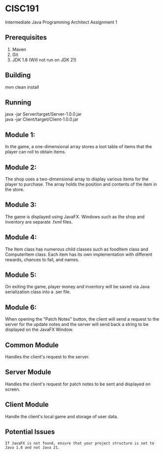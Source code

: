 # CISC191
Intermediate Java Programming Architect Assignment 1
## Prerequisites
1. Maven
2. Git
3. JDK 1.8 (Will not run on JDK 21)
## Building
mvn clean install
## Running
java -jar Server/target/Server-1.0.0.jar  
java -jar Client/target/Client-1.0.0.jar

## Module 1: 
  In the game, a one-dimensional array stores a loot table of items that the player can roll to obtain items.
## Module 2: 
  The shop uses a two-dimensional array to display various items for the player to purchase. The array holds the position and contents of the item in the store.
## Module 3: 
  The game is displayed using JavaFX. Windows such as the shop and inventory are separate .fxml files.
## Module 4: 
  The Item class has numerous child classes such as foodItem class and ComputerItem class. Each item has its own implementation with different rewards, chances to fail, and names.
## Module 5: 
  On exiting the game, player money and inventory will be saved via Java serialization class into a .ser file.
## Module 6: 
  When opening the "Patch Notes" button, the client will send a request to the server for the update notes and the server will send back a string to be displayed on the JavaFX Window.

## Common Module
  Handles the client's request to the server.
## Server Module
  Handles the client's request for patch notes to be sent and displayed on screen.
## Client Module
  Handle the client's local game and storage of user data.

## Potential Issues
    If JavaFX is not found, ensure that your project structure is set to Java 1.8 and not Java 21.
